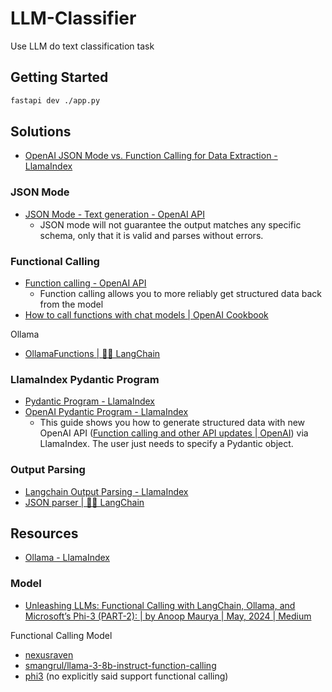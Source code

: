 # LLM-Classifier

Use LLM do text classification task

## Getting Started

```bash
fastapi dev ./app.py
```

## Solutions

- [OpenAI JSON Mode vs. Function Calling for Data Extraction - LlamaIndex](https://docs.llamaindex.ai/en/stable/examples/llm/openai_json_vs_function_calling/)

### JSON Mode

- [JSON Mode - Text generation - OpenAI API](https://platform.openai.com/docs/guides/text-generation/json-mode)
  - JSON mode will not guarantee the output matches any specific schema, only that it is valid and parses without errors.

### Functional Calling

- [Function calling - OpenAI API](https://platform.openai.com/docs/guides/function-calling)
  - Function calling allows you to more reliably get structured data back from the model
- [How to call functions with chat models | OpenAI Cookbook](https://cookbook.openai.com/examples/how_to_call_functions_with_chat_models)

Ollama

- [OllamaFunctions | 🦜️🔗 LangChain](https://python.langchain.com/v0.1/docs/integrations/chat/ollama_functions/)

### LlamaIndex Pydantic Program

- [Pydantic Program - LlamaIndex](https://docs.llamaindex.ai/en/stable/module_guides/querying/structured_outputs/pydantic_program/)
- [OpenAI Pydantic Program - LlamaIndex](https://docs.llamaindex.ai/en/stable/examples/output_parsing/openai_pydantic_program/)
  - This guide shows you how to generate structured data with new OpenAI API ([Function calling and other API updates | OpenAI](https://openai.com/index/function-calling-and-other-api-updates/)) via LlamaIndex. The user just needs to specify a Pydantic object.

### Output Parsing

- [Langchain Output Parsing - LlamaIndex](https://docs.llamaindex.ai/en/stable/examples/output_parsing/LangchainOutputParserDemo/)
- [JSON parser | 🦜️🔗 LangChain](https://python.langchain.com/v0.1/docs/modules/model_io/output_parsers/types/json/)

## Resources

- [Ollama - LlamaIndex](https://docs.llamaindex.ai/en/stable/api_reference/llms/ollama/)

### Model

- [Unleashing LLMs: Functional Calling with LangChain, Ollama, and Microsoft’s Phi-3 (PART-2): | by Anoop Maurya | May, 2024 | Medium](https://medium.com/@mauryaanoop3/unleashing-llms-functional-calling-with-langchain-ollama-and-microsofts-phi-3-part-2-10fae91d7b01)

Functional Calling Model

- [nexusraven](https://ollama.com/library/nexusraven)
- [smangrul/llama-3-8b-instruct-function-calling](https://ollama.com/smangrul/llama-3-8b-instruct-function-calling)
- [phi3](https://ollama.com/library/phi3) (no explicitly said support functional calling)
